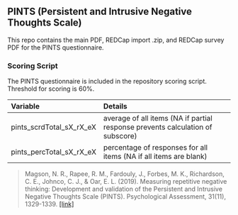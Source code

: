 ## PINTS (Persistent and Intrusive Negative Thoughts Scale)

This repo contains the main PDF, REDCap import .zip, and REDCap survey PDF for the PINTS questionnaire.


### Scoring Script
The PINTS questionnaire is included in the repository scoring script. Threshold for scoring is 60%.

| Variable | Details |
| :--  | :--  |
| pints_scrdTotal_sX_rX_eX | average of all items (NA if partial response prevents calculation of subscore) |
| pints_percTotal_sX_rX_eX | percentage of responses for all items (NA if all items are blank) |

> Magson, N. R., Rapee, R. M., Fardouly, J., Forbes, M. K., Richardson, C. E., Johnco, C. J., & Oar, E. L. (2019). Measuring repetitive negative thinking: Development and validation of the Persistent and Intrusive Negative Thoughts Scale (PINTS). Psychological Assessment, 31(11), 1329-1339. [[link]](https://psycnet.apa.org/fulltext/2019-41000-001)

